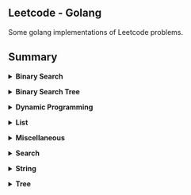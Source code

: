 ## Leetcode - Golang
Some golang implementations of Leetcode problems.

## Summary

<b><details><summary>Binary Search</summary></b>

* [33. Search in Rotated Sorted Array](https://leetcode.com/problems/search-in-rotated-sorted-array/)
    * [Solution: Binary Search](BinarySearch/33/solution.cpp)
</details>

<b><details><summary>Binary Search Tree</summary></b>

* [98. Validate Binary Search Tree](https://leetcode.com/problems/find-mode-in-binary-search-tree/)
    * [Solution1: In-order, recursive](BST/98/solution1.cpp)
    * [Solution2: In-order, recursive, min, max](BST/98/solution2.cpp)
* [99. Recover Binary Search Tree]()
* [108. Convert Sorted Array to Binary Search Tree](https://leetcode.com/problems/recover-binary-search-tree/)
    * [Solution1: In-order, extra array](BST/99/solution.cpp)
    * [Solution2: In-order, recursive](BST/99/solution.cpp)
    * [Solution3: In-order, Morris Traversal]()
* [230. Kth Smallest Element in a BST](https://leetcode.com/problems/kth-smallest-element-in-a-bst/)
    * [Solution: In-order, recursive](BST/230/solution.cpp)
* [450. Delete Node in a BST](https://leetcode.com/problems/delete-node-in-a-bst/submissions/)
    * [Solution: Recursive, Find Substitution](BST/450/solution.cpp)
    * [Solution2: Iterative, Find Substitution](BST/450/solution2.cpp)
* [501. Find Mode in Binary Search Tree](https://leetcode.com/problems/find-mode-in-binary-search-tree/)
    * [Solution: In-order, recursive](BST/501/solution.cpp)
* [530. Minimum Absolute Difference in BST](https://leetcode.com/problems/minimum-absolute-difference-in-bst/)
    * [Solution: In-order, recursive](BST/530/solution.cpp)
* [700. Search in a Binary Search Tree](https://leetcode.com/problems/search-in-a-binary-search-tree/)
    * [Solution: recursive](BST/700/solution.cpp)
* [701. Insert into a Binary Search Tree](https://leetcode.com/problems/insert-into-a-binary-search-tree/)
    * [Solution: recursive](BST/701/solution.cpp)
* [1008. Construct Binary Search Tree from Preorder Traversal](https://leetcode.com/problems/construct-binary-search-tree-from-preorder-traversal/)
    * [Solution: insert one by one](BST/1008/solution.cpp)
</details>

<b><details><summary>Dynamic Programming</summary></b>

* [64. Minimum Path Sum](https://leetcode.com/problems/minimum-path-sum/)
    * [Solution1: Failed, TLE, Search](DynamicProgramming/64/solution.cpp)
    * [Solution2: DP, 2D Space](DynamicProgramming/64/solution2.cpp)
    * [Solution3: DP, 1D Space](DynamicProgramming/64/solution3.cpp)
</details>

<b><details><summary>List</summary></b>

* [2. Add Two Numbers](https://leetcode.com/problems/add-two-numbers/)
    * [Solution](List/2/solution.cpp)
* [24. Swap Nodes in Pairs](https://leetcode.com/problems/swap-nodes-in-pairs/)
    * [Solution](List/24/solution.cpp)
* [206. Reverse Linked List](https://leetcode.com/problems/reverse-linked-list/)
    * [Solution](List/206/solution.cpp)
* [445. Add Two Numbers II](https://leetcode.com/problems/add-two-numbers-ii/submissions/)
    * [Solution: Reverse, Add](List/445/solution.cpp)
</details>

<b><details><summary>Miscellaneous</summary></b>

* [201. Bitwise AND of Numbers Range]()
    * [Solution: Find Maximum Prefix](Miscellaneous/201/solution.cpp)
* [238. Product of Array Except Self](https://leetcode.com/problems/product-of-array-except-self/)
    * [Solution1: Time: O(n), Space: O(n)](Miscellaneous/238/solution.cpp)
    * [Solution2: Time: O(n), Space: O(1)](Miscellaneous/238/solution2.cpp)
* [560. Subarray Sum Equals K](https://leetcode.com/problems/subarray-sum-equals-k/)
    * [Solution: Time: O(n^2), Space: O(n)](Miscellaneous/560/solution.cpp)
    * [Solution: Time: O(n), Space: O(n), HashMap](Miscellaneous/560/solution2.cpp)
* [1046. Last Stone Weight](https://leetcode.com/problems/last-stone-weight/)
    * [Solution: Heap](Miscellaneous/1046/solution.cpp)
* [Perform String Shifts](https://leetcode.com/explore/challenge/card/30-day-leetcoding-challenge/529/week-2/3299/)
    * [Solution: Others](Miscellaneous/Perform_String_Shifts/solution.cpp)
</details>

<b><details><summary>Search</summary></b>

* [200. Number of Islands](https://leetcode.com/problems/number-of-islands/)
    * [Solution: DFS](Search/200/solution.cpp)
    * [Solution: BFS](Search/200/solution2.cpp)
</details>

<b><details><summary>String</summary></b>

* [678. Valid Parenthesis String](https://leetcode.com/problems/valid-parenthesis-string/)
    * [Solution1: Enumeration, Time Limit Exceeded](String/678/solution.cpp)
    * [Solution2: Hard to Come up with this idea](String/678/solution2.cpp)
</details>

<b><details><summary>Tree</summary></b>

* [543. Diameter of Binary Tree](https://leetcode.com/problems/diameter-of-binary-tree/)
    * [Solution: In-order, recursive](Tree/543/solution.cpp)
</details>